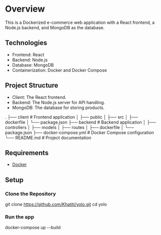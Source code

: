 # Overview
This is a Dockerized e-commerce web application with a React frontend, a Node.js backend, and MongoDB as the database. 

## Technologies
- Frontend: React
- Backend: Node.js 
- Database: MongoDB
- Containerization: Docker and Docker Compose

## Project Structure
- Client: The React frontend.
- Backend: The Node.js server for API handling.
- MongoDB: The database for storing products.

.
├── client             # Frontend application 
│   ├── public
│   ├── src
│   ├── dockerfile
│   └── package.json
├── backend            # Backend application 
│   ├── controllers
│   ├── models
│   ├── routes
│   ├── dockerfile
│   └── package.json
├── docker-compose.yml # Docker Compose configuration
└── README.md          # Project documentation


## Requirements
- [Docker](https://docs.docker.com/engine/install/) 

## Setup 
### Clone the Repository
git clone https://github.com/Khatiti/yolo.git
cd yolo 

### Run the app
docker-compose up --build
